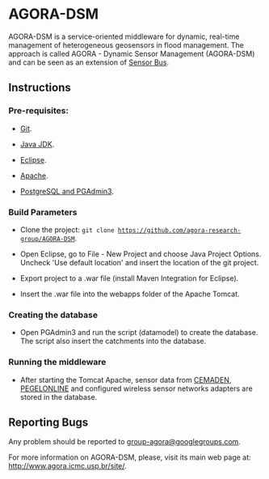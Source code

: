 # AGORA-DSM

AGORA-DSM is a service-oriented middleware for dynamic, real-time management of heterogeneous geosensors in flood management. The approach is called AGORA - Dynamic Sensor Management (AGORA-DSM) and can be seen as an extension of <a href="http://52north.org/communities/sensorweb/incubation/sensorBus/">Sensor Bus</a>. 

## Instructions

### Pre-requisites:

- <a href="http://git-scm.com/">Git</a>.

- <a href="http://www.oracle.com/technetwork/pt/java/javase/downloads/index.html">Java JDK</a>.

- <a href="https://eclipse.org/">Eclipse</a>.

- <a href="http://www.apache.org/">Apache</a>.

- <a href="http://www.postgresql.org/">PostgreSQL and PGAdmin3</a>.

### Build Parameters

- Clone the project: <code>git clone https://github.com/agora-research-group/AGORA-DSM</code>.

- Open Eclipse, go to File - New Project and choose Java Project Options. Uncheck 'Use default location' and insert the location of the git project.

- Export project to a .war file (install Maven Integration for Eclipse).

- Insert the .war file into the webapps folder of the Apache Tomcat.

### Creating the database

- Open PGAdmin3 and run the script (datamodel) to create the database. The script also insert the catchments into the database. 

### Running the middleware

- After starting the Tomcat Apache, sensor data from <a href="http://www.cemaden.gov.br/">CEMADEN</a>, <a href="https://www.pegelonline.wsv.de/gast/start">PEGELONLINE</a> and configured wireless sensor networks adapters are stored in the database.

## Reporting Bugs

Any problem should be reported to group-agora@googlegroups.com.

For more information on AGORA-DSM, please, visit its main web page at: http://www.agora.icmc.usp.br/site/.
